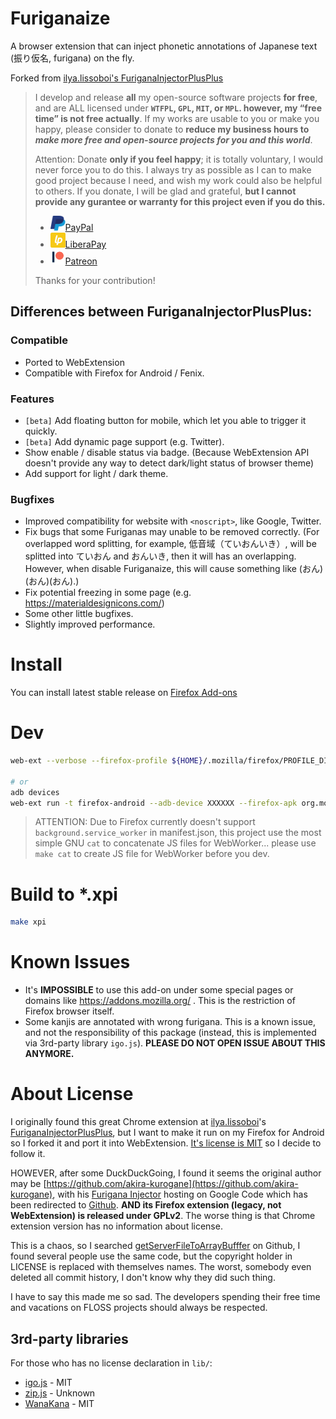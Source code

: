 # Furiganaize

A browser extension that can inject phonetic annotations of Japanese text (振り仮名, furigana) on the fly.

Forked from [ilya.lissoboi's FuriganaInjectorPlusPlus](https://github.com/ilyalissoboi/FuriganaInjectorPlusPlus)

> I develop and release **all** my open-source software projects **for free**, and are ALL licensed under **`WTFPL`, `GPL`, `MIT`, or `MPL`. however, my “free time” is not free actually**.
> If my works are usable to you or make you happy, please consider to donate to **reduce my business hours to _make more free and open-source projects for you and this world_**.
>
> Attention: Donate **only if you feel happy**; it is totally voluntary, I would never force you to do this. I always try as possible as I can to make good project because I need, and wish my work could also be helpful to others. If you donate, I will be glad and grateful, **but I cannot provide any gurantee or warranty for this project even if you do this.**
>
> - <a href="https://www.paypal.com/cgi-bin/webscr?cmd=_s-xclick&hosted_button_id=G4F7NM38ADPEC&source=url"> <img width="24" height="24" src="https://raw.githubusercontent.com/kuanyui/kuanyui/main/img/paypal.svg"/>PayPal</a>
> - <a href="https://liberapay.com/onoono"> <img width="24" height="24" src="https://raw.githubusercontent.com/kuanyui/kuanyui/main/img/liberapay.svg"/>LiberaPay</a></li>
> - <a href="https://www.patreon.com/onoono"> <img width="24" height="24" src="https://raw.githubusercontent.com/kuanyui/kuanyui/main/img/patreon.svg"/>Patreon</a></li>
>
> Thanks for your contribution!

## Differences between FuriganaInjectorPlusPlus:
### Compatible
- Ported to WebExtension
- Compatible with Firefox for Android / Fenix.
### Features
- `[beta]` Add floating button for mobile, which let you able to trigger it quickly.
- `[beta]` Add dynamic page support (e.g. Twitter).
- Show enable / disable status via badge. (Because WebExtension API doesn't provide any way to detect dark/light status of browser theme)
- Add support for light / dark theme.
### Bugfixes
- Improved compatibility for website with `<noscript>`, like Google, Twitter.
- Fix bugs that some Furiganas may unable to be removed correctly. (For overlapped word splitting, for example, 低音域（ていおんいき）, will be splitted into ていおん and おんいき, then it will has an overlapping. However, when disable Furiganaize, this will cause something like (おん)(おん)(おん).)
- Fix potential freezing in some page (e.g. https://materialdesignicons.com/)
- Some other little bugfixes.
- Slightly improved performance.

# Install
You can install latest stable release on [Firefox Add-ons](https://addons.mozilla.org/en-US/firefox/addon/furiganaize/)

# Dev
```bash
web-ext --verbose --firefox-profile ${HOME}/.mozilla/firefox/PROFILE_DIR/ run

# or
adb devices
web-ext run -t firefox-android --adb-device XXXXXX --firefox-apk org.mozilla.fenix
```
> ATTENTION: Due to Firefox currently doesn't support `background.service_worker` in manifest.json, this project use the most simple GNU `cat` to concatenate JS files for WebWorker... please use `make cat` to create JS file for WebWorker before you dev.

# Build to *.xpi
```bash
make xpi
```

# Known Issues
- It's **IMPOSSIBLE** to use this add-on under some special pages or domains like https://addons.mozilla.org/ . This is the restriction of Firefox browser itself.
- Some kanjis are annotated with wrong furigana. This is a known issue, and not the responsibility of this package (instead, this is implemented via 3rd-party library `igo.js`). **PLEASE DO NOT OPEN ISSUE ABOUT THIS ANYMORE.**


# About License
I originally found this great Chrome extension at [ilya.lissoboi](https://github.com/ilyalissoboi)'s [FuriganaInjectorPlusPlus](https://github.com/ilyalissoboi/FuriganaInjectorPlusPlus), but I want to make it run on my Firefox for Android so I forked it and port it into WebExtension. [It's license is MIT](https://github.com/ilyalissoboi/FuriganaInjectorPlusPlus/blob/master/LICENSE) so I decide to follow it.

HOWEVER, after some DuckDuckGoing, I found it seems the original author may be [https://github.com/akira-kurogane](https://github.com/akira-kurogane), with his [Furigana Injector](http://code.google.com/p/furigana-injector/) hosting on Google Code which has been redirected to [Github](https://github.com/akira-kurogane/furigana-injector). **AND its Firefox extension (legacy, not WebExtension) is released under GPLv2**. The worse thing is that Chrome extension version has no information about license.

This is a chaos, so I searched [getServerFileToArrayBufffer](https://github.com/search?q=getServerFileToArrayBufffer) on Github, I found several people use the same code, but the copyright holder in LICENSE is replaced with themselves names. The worst, somebody even deleted all commit history, I don't know why they did such thing.

I have to say this made me so sad. The developers spending their free time and vacations on FLOSS projects should always be respected.

## 3rd-party libraries
For those who has no license declaration in `lib/`:
- [igo.js](https://github.com/shogo82148/igo-javascript) - MIT
- [zip.js](https://github.com/shogo82148/zipjs) - Unknown
- [WanaKana](https://github.com/WaniKani/WanaKana) - MIT
